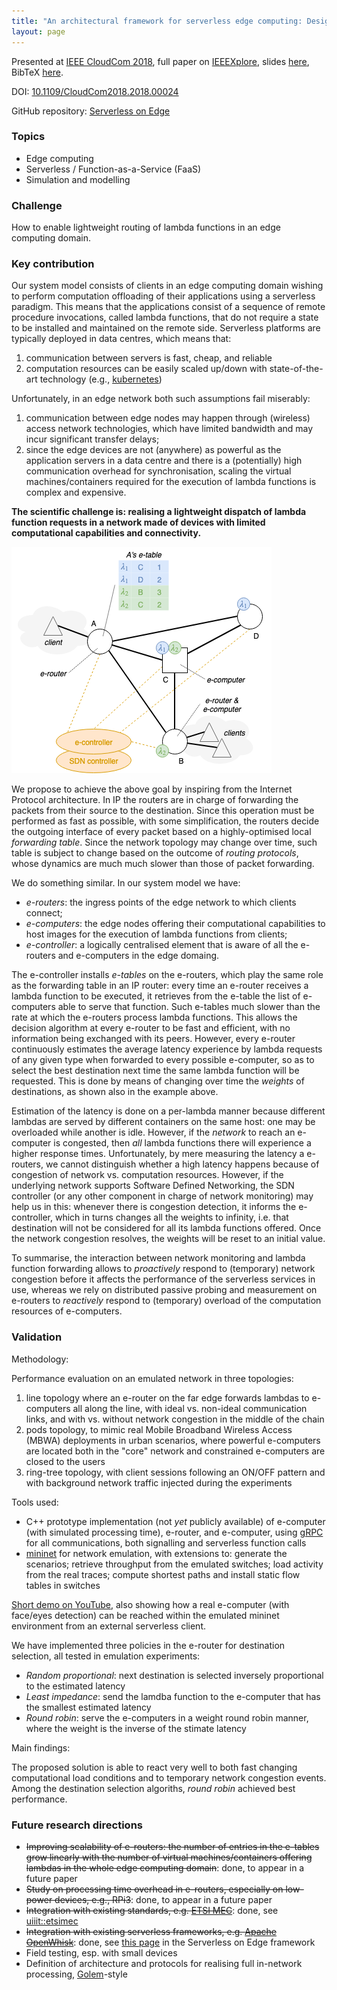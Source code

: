 ```yaml
---
title: "An architectural framework for serverless edge computing: Design and emulation tools"
layout: page
---
```


Presented at [IEEE CloudCom 2018](http://cyprusconferences.org/cloudcom2018/), full paper on [IEEEXplore](https://ieeexplore.ieee.org/document/8590993), slides [here](https://www.slideshare.net/cicconetti/design-and-emulation-tools-for-serverless-edge-computing), BibTeX [here](bib/cloudcom2018.bib).

DOI: [10.1109/CloudCom2018.2018.00024](https://doi.org/10.1109/CloudCom2018.2018.00024)

GitHub repository: [Serverless on Edge](https://github.com/ccicconetti/serverlessonedge)

### Topics

- Edge computing
- Serverless / Function-as-a-Service (FaaS)
- Simulation and modelling

### Challenge

How to enable lightweight routing of lambda functions in an edge computing domain.

### Key contribution

Our system model consists of clients in an edge computing domain wishing to perform computation offloading of their applications using a serverless paradigm.
This means that the applications consist of a sequence of remote procedure invocations, called lambda functions, that do not require a state to be installed and maintained on the remote side.
Serverless platforms are typically deployed in data centres, which means that:

1. communication between servers is fast, cheap, and reliable
2. computation resources can be easily scaled up/down with state-of-the-art technology (e.g., [kubernetes](https://kubernetes.io))

Unfortunately, in an edge network both such assumptions fail miserably:

1. communication between edge nodes may happen through (wireless) access network technologies, which have limited bandwidth and may incur significant transfer delays;
2. since the edge devices are not (anywhere) as powerful as the application servers in a data centre and there is a (potentially) high communication overhead for synchronisation, scaling the virtual machines/containers required for the execution of lambda functions is complex and expensive.

**The scientific challenge is: realising a lightweight dispatch of lambda function requests in a network made of devices with limited computational capabilities and connectivity.**

![Architecture](pictures/cloudcom2018.png)

We propose to achieve the above goal by inspiring from the Internet Protocol architecture.
In IP the routers are in charge of forwarding the packets from their source to the destination.
Since this operation must be performed as fast as possible, with some simplification, the routers decide the outgoing interface of every packet based on a highly-optimised local _forwarding table_.
Since the network topology may change over time, such table is subject to change based on the outcome of _routing protocols_, whose dynamics are much much slower than those of packet forwarding.

We do something similar.
In our system model we have:

- _e-routers_: the ingress points of the edge network to which clients connect;
- _e-computers_: the edge nodes offering their computational capabilities to host images for the execution of lambda functions from clients;
- _e-controller_: a logically centralised element that is aware of all the e-routers and e-computers in the edge domaing.

The e-controller installs _e-tables_ on the e-routers, which play the same role as the forwarding table in an IP router: every time an e-router receives a lambda function to be executed, it retrieves from the e-table the list of e-computers able to serve that function.
Such e-tables much slower than the rate at which the e-routers process lambda functions.
This allows the decision algorithm at every e-router to be fast and efficient, with no information being exchanged with its peers.
However, every e-router continuously estimates the average latency experience by lambda requests of any given type when forwarded to every possible e-computer, so as to select the best destination next time the same lambda function will be requested.
This is done by means of changing over time the _weights_ of destinations, as shown also in the example above.

Estimation of the latency is done on a per-lambda manner because different lambdas are served by different containers on the same host: one may be overloaded while another is idle.
However, if the _network_ to reach an e-computer is congested, then _all_ lambda functions there will experience a higher response times.
Unfortunately, by mere measuring the latency a e-routers, we cannot distinguish whether a high latency happens because of congestion of network vs. computation resources.
However, if the underlying network supports Software Defined Networking, the SDN controller (or any other component in charge of network monitoring) may help us in this: whenever there is congestion detection, it informs the e-controller, which in turns changes all the weights to infinity, i.e. that destination will not be considered for all its lambda functions offered.
Once the network congestion resolves, the weights will be reset to an initial value.

To summarise, the interaction between network monitoring and lambda function forwarding allows to _proactively_ respond to (temporary) network congestion before it affects the performance of the serverless services in use, whereas we rely on distributed passive probing and measurement on e-routers to _reactively_ respond to (temporary) overload of the computation resources of e-computers.

### Validation

Methodology:

Performance evaluation on an emulated network in three topologies:

1. line topology where an e-router on the far edge forwards lambdas to e-computers all along the line, with ideal vs. non-ideal communication links, and with vs. without network congestion in the middle of the chain
2. pods topology, to mimic real Mobile Broadband Wireless Access (MBWA) deployments in urban scenarios, where powerful e-computers are located both in the "core" network and constrained e-computers are closed to the users
3. ring-tree topology, with client sessions following an ON/OFF pattern and with background network traffic injected during the experiments

Tools used:

- C++ prototype implementation (not _yet_ publicly available) of e-computer (with simulated processing time), e-router, and e-computer, using [gRPC](https://grpc.io/) for all communications, both signalling and serverless function calls
- [mininet](http://mininet.org/) for network emulation, with extensions to: generate the scenarios; retrieve throughput from the emulated switches; load activity from the real traces; compute shortest paths and install static flow tables in switches

[Short demo on YouTube](https://www.youtube.com/watch?v=pHryny2P864&t=), also showing how a real e-computer (with face/eyes detection) can be reached within the emulated mininet environment from an external serverless client.

We have implemented three policies in the e-router for destination selection, all tested in emulation experiments:

- _Random proportional_: next destination is selected inversely proportional to the estimated latency
- _Least impedance_: send the lamdba function to the e-computer that has the smallest estimated latency
- _Round robin_: serve the e-computers in a weight round robin manner, where the weight is the inverse of the stimate latency

Main findings:

The proposed solution is able to react very well to both fast changing computational load conditions and to temporary network congestion events.
Among the destination selection algoriths, _round robin_ achieved best performance.

### Future research directions

- ~~Improving scalability of e-routers: the number of entries in the e-tables grow linearly with the number of virtual machines/containers offering lambdas in the whole edge computing domain~~: done, to appear in a future paper
- ~~Study on processing time overhead in e-routers, especially on low-power devices, e.g., RPi3~~: done, to appear in a future paper
- ~~Integration with existing standards, e.g. [ETSI MEC](https://www.etsi.org/technologies/multi-access-edge-computing)~~: done, see [uiiit::etsimec](https://github.com/ccicconetti/etsimec)
- ~~Integration with existing serverless frameworks, e.g. [Apache OpenWhisk](https://openwhisk.apache.org/)~~: done, see [this page](https://github.com/ccicconetti/serverlessonedge/blob/master/docs/openwhisk_integration.md) in the Serverless on Edge framework
- Field testing, esp. with small devices
- Definition of architecture and protocols for realising full in-network processing, [Golem](https://golem.network/)-style

